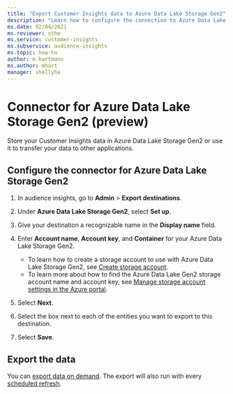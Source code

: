```yaml
---
title: "Export Customer Insights data to Azure Data Lake Storage Gen2"
description: "Learn how to configure the connection to Azure Data Lake Storage Gen2."
ms.date: 02/04/2021
ms.reviewer: sthe
ms.service: customer-insights
ms.subservice: audience-insights
ms.topic: how-to
author: m-hartmann
ms.author: mhart
manager: shellyha
---
```


# Connector for Azure Data Lake Storage Gen2 (preview)

Store your Customer Insights data in Azure Data Lake Storage Gen2 or use it to transfer your data to other applications.

## Configure the connector for Azure Data Lake Storage Gen2

1. In audience insights, go to **Admin** > **Export destinations**.

1. Under **Azure Data Lake Storage Gen2**, select **Set up**.

1. Give your destination a recognizable name in the **Display name** field.

1. Enter **Account name**, **Account key**, and **Container** for your Azure Data Lake Storage Gen2.
    - To learn how to create a storage account to use with Azure Data Lake Storage Gen2, see [Create storage account](/azure/storage/blobs/create-data-lake-storage-account). 
    - To learn more about how to find the Azure Data Lake Gen2 storage account name and account key, see [Manage storage account settings in the Azure portal](/azure/storage/common/storage-account-manage).

1. Select **Next**.

1. Select the box next to each of the entities you want to export to this destination.

1. Select **Save**.

## Export the data

You can [export data on demand](export-destinations.md#export-data-on-demand). The export will also run with every [scheduled refresh](system.md#schedule-tab).